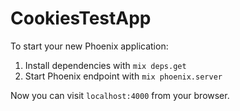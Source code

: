# CookiesTestApp

To start your new Phoenix application:

1. Install dependencies with `mix deps.get`
2. Start Phoenix endpoint with `mix phoenix.server`

Now you can visit `localhost:4000` from your browser.
